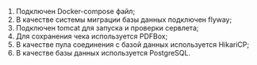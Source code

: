 1. Подключен Docker-compose файл;
2. В качестве системы миграции базы данных подключен flyway;
3. Подключен tomcat для запуска и проверки сервлета;
4. Для сохранения чека используется PDFBox;
5. В качестве пула соединения с базой данных используется HikariCP;
6. В качестве базы данных используется PostgreSQL.